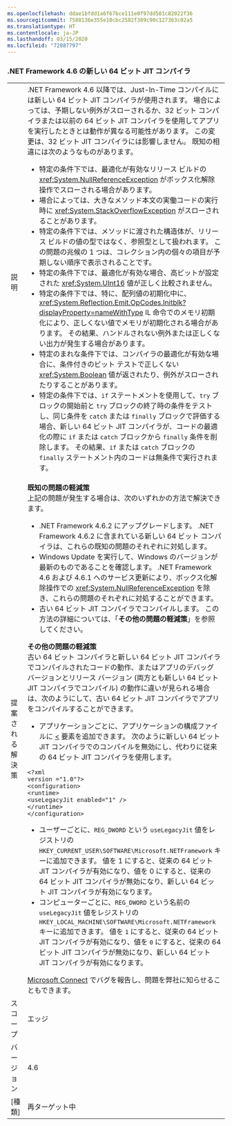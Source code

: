 ```yaml
---
ms.openlocfilehash: ddae1bfdd1a6f67bce111e0f97dd501c82022f36
ms.sourcegitcommit: 7588136e355e10cbc2582f389c90c127363c02a5
ms.translationtype: HT
ms.contentlocale: ja-JP
ms.lasthandoff: 03/15/2020
ms.locfileid: "72887797"
---
```

### <a name="new-64-bit-jit-compiler-in-the-net-framework-46"></a>.NET Framework 4.6 の新しい 64 ビット JIT コンパイラ

|   |   |
|---|---|
|説明|.NET Framework 4.6 以降では、Just-In-Time コンパイルには新しい 64 ビット JIT コンパイラが使用されます。 場合によっては、予期しない例外がスローされるか、32 ビット コンパイラまたは以前の 64 ビット JIT コンパイラを使用してアプリを実行したときとは動作が異なる可能性があります。 この変更は、32 ビット JIT コンパイラには影響しません。 既知の相違には次のようなものがあります。<ul><li>特定の条件下では、最適化が有効なリリース ビルドの <xref:System.NullReferenceException> がボックス化解除操作でスローされる場合があります。</li><li>場合によっては、大きなメソッド本文の実働コードの実行時に <xref:System.StackOverflowException> がスローされることがあります。</li><li>特定の条件下では、メソッドに渡された構造体が、リリース ビルドの値の型ではなく、参照型として扱われます。 この問題の兆候の 1 つは、コレクション内の個々の項目が予期しない順序で表示されることです。</li><li>特定の条件下では、最適化が有効な場合、高ビットが設定された <xref:System.UInt16> 値が正しく比較されません。</li><li>特定の条件下では、特に、配列値の初期化中に、<xref:System.Reflection.Emit.OpCodes.Initblk?displayProperty=nameWithType> IL 命令でのメモリ初期化により、正しくない値でメモリが初期化される場合があります。 その結果、ハンドルされない例外または正しくない出力が発生する場合があります。</li><li>特定のまれな条件下では、コンパイラの最適化が有効な場合に、条件付きのビット テストで正しくない <xref:System.Boolean> 値が返されたり、例外がスローされたりすることがあります。</li><li>特定の条件下では、<code>if</code> ステートメントを使用して、<code>try</code> ブロックの開始前と <code>try</code> ブロックの終了時の条件をテストし、同じ条件を <code>catch</code> または <code>finally</code> ブロックで評価する場合、新しい 64 ビット JIT コンパイラが、コードの最適化の際に <code>if</code> または <code>catch</code> ブロックから <code>finally</code> 条件を削除します。 その結果、<code>if</code> または <code>catch</code> ブロックの <code>finally</code> ステートメント内のコードは無条件で実行されます。</li></ul>|
|提案される解決策|**既知の問題の軽減策** <br/> 上記の問題が発生する場合は、次のいずれかの方法で解決できます。<ul><li>.NET Framework 4.6.2 にアップグレードします。 .NET Framework 4.6.2 に含まれている新しい 64 ビット コンパイラは、これらの既知の問題のそれぞれに対処します。</li><li>Windows Update を実行して、Windows のバージョンが最新のものであることを確認します。 .NET Framework 4.6 および 4.6.1 へのサービス更新により、ボックス化解除操作での <xref:System.NullReferenceException> を除き、これらの問題のそれぞれに対処することができます。</li><li>古い 64 ビット JIT コンパイラでコンパイルします。 この方法の詳細については、「**その他の問題の軽減策**」を参照してください。</li></ul>**その他の問題の軽減策** <br/> 古い 64 ビット コンパイラと新しい 64 ビット JIT コンパイラでコンパイルされたコードの動作、またはアプリのデバッグ バージョンとリリース バージョン (両方とも新しい 64 ビット JIT コンパイラでコンパイル) の動作に違いが見られる場合は、次のようにして、古い 64 ビット JIT コンパイラでアプリをコンパイルすることができます。<ul><li>アプリケーションごとに、アプリケーションの構成ファイルに [<](~/docs/framework/configure-apps/file-schema/runtime/uselegacyjit-element.md) 要素を追加できます。 次のように新しい 64 ビット JIT コンパイラでのコンパイルを無効にし、代わりに従来の 64 ビット JIT コンパイラを使用します。</li></ul><pre><code class="lang-xml">&lt;?xml version =&quot;1.0&quot;?&gt;&#13;&#10;&lt;configuration&gt;&#13;&#10;&lt;runtime&gt;&#13;&#10;&lt;useLegacyJit enabled=&quot;1&quot; /&gt;&#13;&#10;&lt;/runtime&gt;&#13;&#10;&lt;/configuration&gt;&#13;&#10;</code></pre><ul><li>ユーザーごとに、<code>REG_DWORD</code> という <code>useLegacyJit</code> 値をレジストリの <code>HKEY_CURRENT_USER\SOFTWARE\Microsoft\.NETFramework</code> キーに追加できます。 値を 1 にすると、従来の 64 ビット JIT コンパイラが有効になり、値を 0 にすると、従来の 64 ビット JIT コンパイラが無効になり、新しい 64 ビット JIT コンパイラが有効になります。</li><li>コンピューターごとに、<code>REG_DWORD</code> という名前の <code>useLegacyJit</code> 値をレジストリの <code>HKEY_LOCAL_MACHINE\SOFTWARE\Microsoft\.NETFramework</code> キーに追加できます。 値を <code>1</code> にすると、従来の 64 ビット JIT コンパイラが有効になり、値を <code>0</code> にすると、従来の 64 ビット JIT コンパイラが無効になり、新しい 64 ビット JIT コンパイラが有効になります。</li></ul>[Microsoft Connect](https://connect.microsoft.com/VisualStudio) でバグを報告し、問題を弊社に知らせることもできます。|
|スコープ|エッジ|
|バージョン|4.6|
|[種類]|再ターゲット中|
